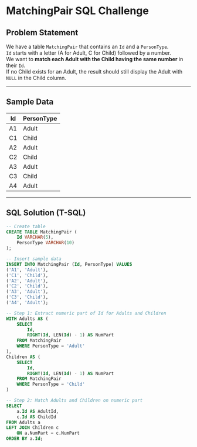 # MatchingPair SQL Challenge

## Problem Statement
We have a table `MatchingPair` that contains an `Id` and a `PersonType`.  
`Id` starts with a letter (A for Adult, C for Child) followed by a number.  
We want to **match each Adult with the Child having the same number** in their `Id`.  
If no Child exists for an Adult, the result should still display the Adult with `NULL` in the Child column.

---

## Sample Data

| Id   | PersonType |
|------|------------|
| A1   | Adult      |
| C1   | Child      |
| A2   | Adult      |
| C2   | Child      |
| A3   | Adult      |
| C3   | Child      |
| A4   | Adult      |

---

## SQL Solution (T-SQL)

```sql
-- Create table
CREATE TABLE MatchingPair (
    Id VARCHAR(5),
    PersonType VARCHAR(10)
);

-- Insert sample data
INSERT INTO MatchingPair (Id, PersonType) VALUES
('A1', 'Adult'),
('C1', 'Child'),
('A2', 'Adult'),
('C2', 'Child'),
('A3', 'Adult'),
('C3', 'Child'),
('A4', 'Adult');

-- Step 1: Extract numeric part of Id for Adults and Children
WITH Adults AS (
    SELECT 
        Id,
        RIGHT(Id, LEN(Id) - 1) AS NumPart
    FROM MatchingPair
    WHERE PersonType = 'Adult'
),
Children AS (
    SELECT 
        Id,
        RIGHT(Id, LEN(Id) - 1) AS NumPart
    FROM MatchingPair
    WHERE PersonType = 'Child'
)

-- Step 2: Match Adults and Children on numeric part
SELECT 
    a.Id AS AdultId,
    c.Id AS ChildId
FROM Adults a
LEFT JOIN Children c
    ON a.NumPart = c.NumPart
ORDER BY a.Id;
